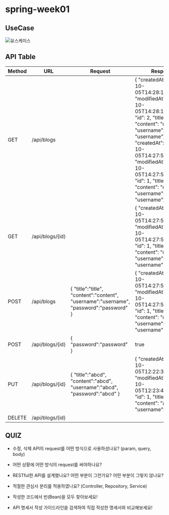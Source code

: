 # spring-week01
## UseCase
![유스케이스](https://user-images.githubusercontent.com/113032395/193990947-a8291270-feef-4a50-9dd5-94b4003c84d4.png)
## API Table
| Method | URL             | Request                                                                                        | Response                                                                                                                                                                                                                                                                                                                                 |
|--------|-----------------|------------------------------------------------------------------------------------------------|------------------------------------------------------------------------------------------------------------------------------------------------------------------------------------------------------------------------------------------------------------------------------------------------------------------------------------------|
| GET    | /api/blogs      |                                                                                                |  { "createdAt": "2022-10-05T14:28:15.670602", "modifiedAt": "2022-10-05T14:28:15.670602", "id": 2, "title": "title", "content": "content", "username": "username"},    { "createdAt": "2022-10-05T14:27:53.008676", "modifiedAt": "2022-10-05T14:27:53.008676", "id": 1, "title": "title", "content": "content", "username": "username"} |
| GET    | /api/blogs/{id} |                                                                                                | { "createdAt": "2022-10-05T14:27:53.008676", "modifiedAt": "2022-10-05T14:27:53.008676", "id": 1, "title": "title", "content": "content", "username": "username" }                                                                                                                                                                       |
| POST   | /api/blogs      | {   "title":"title",   "content":"content",   "username":"username",   "password":"password" } | { "createdAt": "2022-10-05T14:27:53.008676", "modifiedAt": "2022-10-05T14:27:53.008676", "id": 1, "title": "title", "content": "content", "username": "username" }                                                                                                                                                                       |
| POST   | /api/blogs/{id} | { "password":"password" }                                                                      | true                                                                                                                                                                                                                                                                                                                                     |
| PUT    | /api/blogs/{id} | {   "title":"abcd",   "content":"abcd",   "username":"abcd",   "password":"abcd" }             | { "createdAt": "2022-10-05T12:22:36.708507", "modifiedAt": "2022-10-05T12:23:41.130753", "id": 1, "title": "abcd", "content": "abcd", "username": "abcd" }                                                                                                                                                                               |
| DELETE | /api/blogs/{id} |                                                                                                |                                                                                                                                                                                                                                                                                                                                          |
## QUIZ
* 수정, 삭제 API의 request를 어떤 방식으로 사용하셨나요? (param, query, body)

* 어떤 상황에 어떤 방식의 request를 써야하나요?

* RESTful한 API를 설계했나요? 어떤 부분이 그런가요? 어떤 부분이 그렇지 않나요?

* 적절한 관심사 분리를 적용하였나요? (Controller, Repository, Service)

* 작성한 코드에서 빈(Bean)을 모두 찾아보세요!

* API 명세서 작성 가이드라인을 검색하여 직접 작성한 명세서와 비교해보세요!

